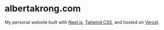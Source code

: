 # albertakrong.com

My personal website built with [Next.js](https://nextjs.org/), [Tailwind CSS](https://tailwindcss.com/), and hosted on [Vercel](https://vercel.com/).
